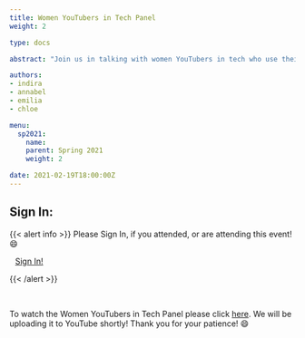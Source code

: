 ```yaml
---
title: Women YouTubers in Tech Panel
weight: 2

type: docs

abstract: "Join us in talking with women YouTubers in tech who use their platform to cover the life of a techie, and how creating on the YouTube space has impacted their experience with the tech community."

authors:
- indira
- annabel
- emilia
- chloe

menu:
  sp2021:
    name: 
    parent: Spring 2021
    weight: 2

date: 2021-02-19T18:00:00Z
---
```

## Sign In:

{{< alert info >}}
Please Sign In, if you attended, or are attending this event! :smile:

<a class="btn btn-light btn-lg" href="https://ucfacmw.org/sign-in" role="button">
<i class="fas fa-file-alt" style="padding-right: 10px;"></i>  Sign In!</a>

{{< /alert >}}

<br>

To watch the Women YouTubers in Tech Panel please click [here](https://ucf.zoom.us/rec/share/iAK5CgJkPMusE3F-CqJ10qgxrvqMkQ3vYBNUjYJen4QoeMcqF29jOTSJmdptWFoe.7Hpgvdi92E3dbE6x). We will be uploading it to YouTube shortly! Thank you for your patience! :smile:
